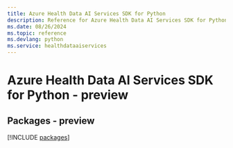 ```yaml
---
title: Azure Health Data AI Services SDK for Python
description: Reference for Azure Health Data AI Services SDK for Python
ms.date: 08/26/2024
ms.topic: reference
ms.devlang: python
ms.service: healthdataaiservices
---
```

# Azure Health Data AI Services SDK for Python - preview
## Packages - preview
[!INCLUDE [packages](health-data-ai-services-index.md)]